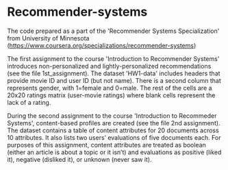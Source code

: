 # Recommender-systems
The code prepared as a part of the 'Recommender Systems Specialization' from University of Minnesota (https://www.coursera.org/specializations/recommender-systems)

The first assignment to the course 'Introduction to Recommender Systems' introduces non-personalized and lightly-personalized recommendations (see the file 1st_assignment). The dataset 'HW1-data' includes headers that provide movie ID and user ID (but not name). There is a second column that represents gender, with 1=female and 0=male. The rest of the cells are a 20x20 ratings matrix (user-movie ratings) where blank cells represent the lack of a rating. 

During the second assignment to the course 'Introduction to Recommeder Systems', content-based profiles are created (see the file 2nd assignment). The dataset contains a table of content attributes for 20 documents across 10 attributes. It also lists two users’ evaluations of five documents each. For purposes of this assignment, content attributes are treated as boolean (either an article is about a topic or it isn’t) and evaluations as positive (liked it), negative (disliked it), or unknown (never saw it).
